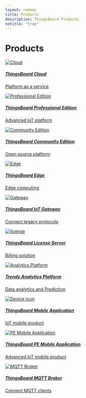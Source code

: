```yaml
---
layout: common
title: Products
description: ThingsBoard Products
notitle: "true"
---
```


<h1 class="mainTitle products">Products</h1>

<div class="products-cards">
    <a href="/products/paas/" class="card cloud">
        <img src="https://img.thingsboard.io/thingsboard-c-icon.svg" alt="Cloud">
        <h5 class="title">ThingsBoard Cloud</h5>
        <p>Platform as a service</p>
    </a>
    <a href="/products/thingsboard-pe/" class="card prof">
        <img src="https://img.thingsboard.io/thingsboard-p-icon.svg" alt="Professional Edition">
        <h5 class="title">ThingsBoard Professional Edition</h5>
        <p>Advanced IoT platform</p>
    </a>
    <a href="/docs/getting-started-guides/what-is-thingsboard/" class="card com">
        <img src="https://img.thingsboard.io/thingsboard-cm-icon.svg" alt="Community Edition">
        <h5 class="title">ThingsBoard Community Edition</h5>
        <p>Open source platform</p>
    </a>
    <a href="/products/thingsboard-edge/" class="card thingsboard-edge">
        <img src="https://img.thingsboard.io/thingsboard-e-icon.svg" alt="Edge">
        <h5 class="title">ThingsBoard Edge</h5>
        <p>Edge computing</p>
    </a>
    <a href="/docs/iot-gateway/what-is-iot-gateway/" class="card gateway">
        <img src="https://img.thingsboard.io/gateway-icon.svg" alt="Gateway">
        <h5 class="title">ThingsBoard IoT Gateway</h5>
        <p>Connect legacy protocols</p>
    </a>
    <a href="/products/license-server/" class="card license">
        <img src="https://img.thingsboard.io/license-icon.svg" alt="license">
        <h5 class="title">ThingsBoard License Server</h5>
        <p>Billing solution</p>
    </a>
    <a href="/products/trendz/" class="card trendz">
        <img src="https://img.thingsboard.io/trendz-icon.svg" alt="Analytics Platform">
        <h5 class="title">Trendz Analytics Platform</h5>
        <p>Data analytics and Prediction</p>
    </a>
    <a href="/products/mobile/" class="card mobile">
        <img src="https://img.thingsboard.io/tb-mobile-icon.svg" alt="Device icon">
        <h5 class="title">ThingsBoard Mobile Application</h5>
        <p>IoT mobile product</p>
    </a>
    <a href="/products/mobile-pe/" class="card pe-mobile">
        <img src="https://img.thingsboard.io/tb-pe-mobile-icon.svg" alt="PE Mobile Application">
        <h5 class="title">ThingsBoard PE Mobile Application</h5>
        <p>Advanced IoT mobile product</p>
    </a>
    <a href="/products/mqtt-broker/" class="card card-middle mqtt-broker">
        <img src="https://img.thingsboard.io/tbmq-icon.svg" alt="MQTT Broker">
        <h5 class="title">ThingsBoard MQTT Broker</h5>
        <p>Connect MQTT clients</p>
    </a>
</div>
